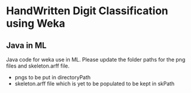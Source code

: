 # HandWritten Digit Classification using Weka
## Java in ML
Java code for weka use in ML.
Please update the folder paths for the png files and skeleton.arff file.
- pngs to be put in directoryPath
- skeleton.arff file which is yet to be populated to be kept in skPath
